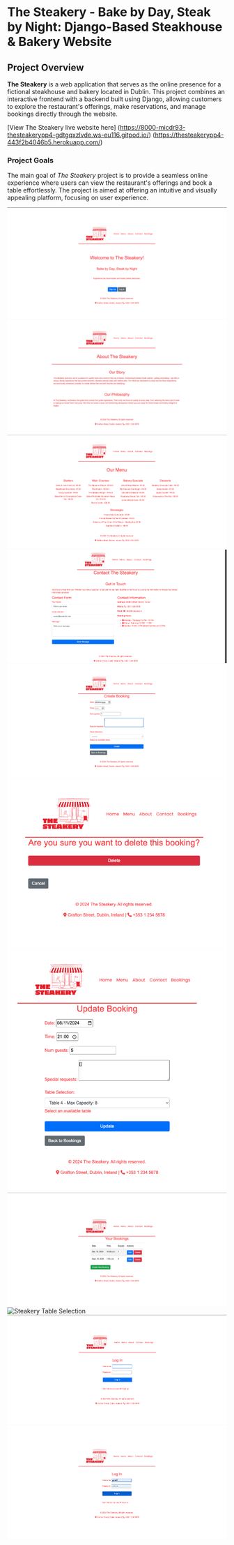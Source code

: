 
# The Steakery - Bake by Day, Steak by Night: Django-Based Steakhouse & Bakery Website

## Project Overview 

**The Steakery** is a web application that serves as the online presence for a fictional steakhouse and bakery located in Dublin. This project combines an interactive frontend with a backend built using Django, allowing customers to explore the restaurant's offerings, make reservations, and manage bookings directly through the website.

[View The Steakery live website here] (https://8000-micdr93-thesteakerypp4-gdtgqxzlvde.ws-eu116.gitpod.io/)
(https://thesteakerypp4-443f2b4046b5.herokuapp.com/)


### Project Goals

The main goal of *The Steakery* project is to provide a seamless online experience where users can view the restaurant's offerings and book a table effortlessly. The project is aimed at offering an intuitive and visually appealing platform, focusing on user experience.

![Steakery Homepage](media/readme_images/home.png)
![Steakery About](media/readme_images/about.png)
![Steakery Menu](media/readme_images/menu.png)
![Steakery Contact](media/readme_images/contact.png)
![Steakery Create Booking](media/readme_images/create_booking.png)
![Steakery Delete Booking](media/readme_images/delete_booking.png)
![Steakery Edit Booking](media/readme_images/edit_booking.png)
![Steakery Existing Booking](media/readme_images/existing_bookings.png)
![Steakery Table Selection](media/readme_images/tabel_Selection.png)
![Steakery Booking Login](media/readme_images/booking_login.png)
![Steakery Booking Login 2](media/readme_images/booking_login_2.png)

